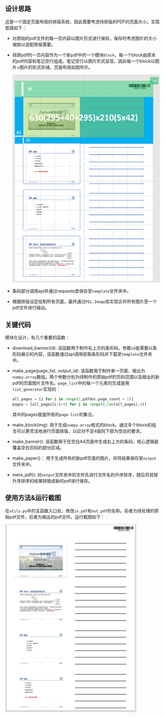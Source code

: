 ## 设计思路
这是一个固定页面布局的排版系统，因此需要考虑待排版的PDF的页面大小。实现思路如下：



* 对原始的pdf文件的每一页内容以图片形式进行保存，保存时考虑图片的大小缩放以适配排版需要。

* 将原pdf的一页内容作为一个新pdf中的一个模块`block`，每一个block由原本的pdf内容和笔记空行组成。笔记空行以图片形式呈现，因此每一个block以图片+图片的形式存储。页面布局如图所示。

  ![layout](layout.png)

* 条码部分调用api并通过requests库保存至`template`文件夹中。

* 根据排版设定绘制所有页面，最终通过`PIL.Image`库实现合并所有图片至一个pdf文件进行输出。


## 关键代码
模块化设计，有几个重要的函数：
* download_banner(id):
该函数用于制作右上方的条形码，参数`id`是需要以条形码展示的内容，该函数通过api调用获取条形码并下载至`template`文件夹中。

* make_page(page_list, output_id):
  该函数用于制作单一页面，输出为`numpy.array`数组。两个参数分别为待制作的原始pdf的页码范围以及输出的新pdf的页面图片文件名。`page_list`中的每一个元素的生成是用`list_generator`实现的：
  ```python
  all_pages = [i for i in range(1,pdfdoc.page_count + 1)]
  pages = [all_pages[i:i+4] for i in range(0,len(all_pages),4)]
  ```
  其中的pages就是所有的`page-list`的集合。
* make_block(img):
用于生成`numpy.array`格式的block。通过多个block的组合可以更灵活地进行页面排版，以应对不足4版则下部为空白的要求。

* make_banner():
该函数用于在空白A4页面中生成右上方的条码，核心逻辑是覆盖空白页码的部分区域。

* make_paper()：
用于生成所有的新pdf页面的图片，并将结果保存至`output`文件夹中。

* mere_pdf():
对`output`文件夹中的文件先进行文件名的升序排序，随后将其按升序排序的结果拼接成新的pdf进行保存。

## 使用方法&运行截图
在`utils.py`中的主函数入口处，修改`in_pdf`和`out_pdf`的名称。前者为待处理的原始pdf文件，后者为输出的pdf文件。运行截图如下：

![result](result.png)

